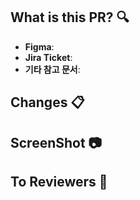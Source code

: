## What is this PR? 🔍

- **Figma**:
- **Jira Ticket**:
- **기타 참고 문서**:

## Changes 📋

<!-- 변경되는 내용에 대한 설명을 작성해주세요! -->

## ScreenShot 📷

<!-- 기능에 대한 스크린샷을 첨부해주세요! -->

## To Reviewers 💬

<!-- 리뷰어에게 특히 어려웠던 내용이나 부가 설명을 적어주세요! -->

